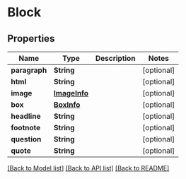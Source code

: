 # Block

## Properties
Name | Type | Description | Notes
------------ | ------------- | ------------- | -------------
**paragraph** | **String** |  | [optional] 
**html** | **String** |  | [optional] 
**image** | [**ImageInfo**](ImageInfo.md) |  | [optional] 
**box** | [**BoxInfo**](BoxInfo.md) |  | [optional] 
**headline** | **String** |  | [optional] 
**footnote** | **String** |  | [optional] 
**question** | **String** |  | [optional] 
**quote** | **String** |  | [optional] 

[[Back to Model list]](../README.md#documentation-for-models) [[Back to API list]](../README.md#documentation-for-api-endpoints) [[Back to README]](../README.md)


